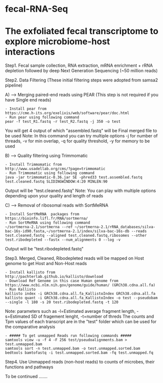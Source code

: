 # fecal-RNA-Seq
# The exfoliated fecal transcriptome to explore microbiome-host interactions

Step1. Fecal sample collection, RNA extraction, mRNA enrichment + rRNA depletion followed by deep Next Generation Sequencing (~50 million reads)

Step2. Data Filtering (These initial filtering steps were adopted from samsa2 pipeline)

A) --> Merging paired-end reads using PEAR (This step is not required if you have Single end reads)

	- Install pear from 
	https://cme.h-its.org/exelixis/web/software/pear/doc.html
	- Run pear using following command
	pear -f test_R1.fastq -r test_R2.fastq -j 350 -o test	

You will get 4 output of which "assembled.fastq" will be Final merged file to be used
Note: In this command you can try multiple options 
-j for number of threads, -v for min overlap, -q for quality threshold, -y for memory to be used

B) --> Quality filtering using Trimmomatic

	- Install Trimmomatic from 
	http://www.usadellab.org/cms/?page=trimmomatic
	- Run Trimmomatic using following command
	java -jar trimmomatic-0.36.jar SE -phred33 test.assembled.fastq test.cleaned.fastq SLIDINGWINDOW:4:20 MINLEN:90
	
Output will be "test.cleaned.fastq"
Note: You can play with multiple options depending upon your quality and length of reads

C) --> Removal of ribosomal reads with SortMeRNA
	
	- Install SortMeRNA  packages from 
	https://bioinfo.lifl.fr/RNA/sortmerna/
	- Run SortMeRNA using following command
	~/sortmerna-2.1/sortmerna --ref ~/sortmerna-2.1/rRNA_databases/silva-bac-16s-id90.fasta,~/sortmerna-2.1/index/silva-bac-16s-db --reads test.cleaned.fastq --aligned test.cleaned.fastq.ribosomes --other test.ribodepleted --fastx --num_alignments 0 --log -v
    
Output will be "test.ribodepleted.fastq"

Step3. Merged, Cleaned, Ribodepleted reads will be mapped on Host genome to get Host and Non-Host reads

	- Install kallisto from 
	http://pachterlab.github.io/kallisto/download
	- Download Ref Genome in this case Human genome from
	https://www.ncbi.nlm.nih.gov/genome/guide/human/ (GRCh38.cdna.all.fa)
	- Run Kallisto
	kallisto index -i GRCh38.cdna.all.fa_KallistoIndex GRCh38.cdna.all.fa
	kallisto quant -i GRCh38.cdna.all.fa_KallistoIndex -o test --pseudobam --single -l 180 -s 20 test.ribodepleted.fastq -t 120

Note: parameters such as -l=Estimated average fragment length, -s=Estimated SD of fragement lenght, -t=number of threds
The counts and Tpm values of each transcript are in the "test" folder which can be used for the comparative analysis

	- ##### To get unmapped Reads run following commands #####
	samtools view -u -f 4 -F 256 test/pseudoalignments.bam > test.unmapped.bam
	samtools sort -n test.unmapped.bam -o test.unmapped.sorted.bam
	bedtools bamtofastq -i test.unmapped.sorted.bam -fq test.unmapped.fq

Step4. Use Unmapped reads (non-host reads) to counts of microbes, their functions and pathways
  
  To be continued .......
